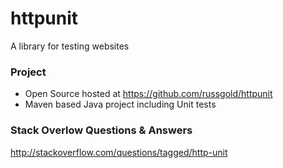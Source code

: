 httpunit
========

A library for testing websites

### Project
* Open Source hosted at https://github.com/russgold/httpunit
* Maven based Java project including Unit tests

### Stack Overlow Questions & Answers
http://stackoverflow.com/questions/tagged/http-unit
